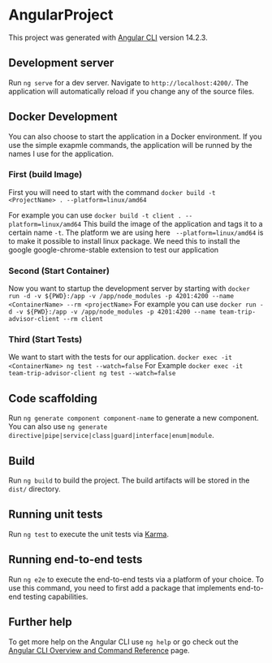# AngularProject

This project was generated with [Angular CLI](https://github.com/angular/angular-cli) version 14.2.3.

## Development server

Run `ng serve` for a dev server. Navigate to `http://localhost:4200/`. The application will automatically reload if you change any of the source files.

## Docker Development

You can also choose to start the application in a Docker environment. If you use the simple exapmle commands, the application will be runned by the names I use for the application.

### First (build Image)

First you will need to start with the command `docker build -t <ProjectName> . --platform=linux/amd64`
<!-- docker build -t client . --platform linux/amd64 -->
For example you can use `docker build -t client . --platform=linux/amd64`
This build the image of the application and tags it to a certain name `-t`.
The platform we are using here ` --platform=linux/amd64` is to make it possible to install linux package. We need this to install the google google-chrome-stable extension to test our application

### Second (Start Container)

Now you want to startup the development server by starting with `docker run -d -v ${PWD}:/app -v /app/node_modules -p 4201:4200 --name <ContainerName> --rm <projectName>`
For example you can use `docker run -d -v ${PWD}:/app -v /app/node_modules -p 4201:4200 --name team-trip-advisor-client --rm client`

### Third (Start Tests)

We want to start with the tests for our application. `docker exec -it <ContainerName> ng test --watch=false`
For Example `docker exec -it team-trip-advisor-client ng test --watch=false`

## Code scaffolding

Run `ng generate component component-name` to generate a new component. You can also use `ng generate directive|pipe|service|class|guard|interface|enum|module`.

## Build

Run `ng build` to build the project. The build artifacts will be stored in the `dist/` directory.

## Running unit tests

Run `ng test` to execute the unit tests via [Karma](https://karma-runner.github.io).

## Running end-to-end tests

Run `ng e2e` to execute the end-to-end tests via a platform of your choice. To use this command, you need to first add a package that implements end-to-end testing capabilities.

## Further help

To get more help on the Angular CLI use `ng help` or go check out the [Angular CLI Overview and Command Reference](https://angular.io/cli) page.
